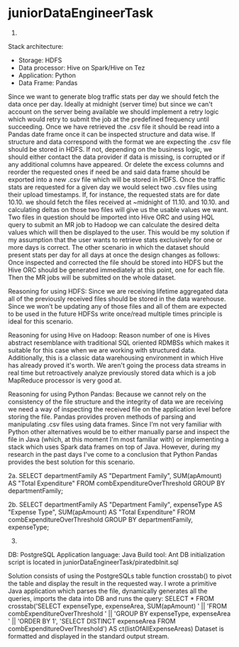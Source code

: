 # juniorDataEngineerTask

1.
Stack architecture:
- Storage: HDFS
- Data processor: Hive on Spark/Hive on Tez
- Application: Python
- Data Frame: Pandas

Since we want to generate blog traffic stats per day we should fetch the data once per day. Ideally at midnight (server time) but since we can't account on the server being available we should implement a retry logic which would retry to submit the job at the predefined frequency until succeeding. Once we have retrieved the .csv file it should be read into a Pandas date frame
once it can be inspected structure and data wise. If structure and data correspond with the format we are expecting the .csv file should be stored in HDFS. If not, depending on the business logic, we should either contact the data provider if data is missing, is corrupted or if any additional columns have appeared. Or delete the excess columns and reorder the requested ones if need be and said data frame should be exported into a new .csv file which will be stored in HDFS. Once the traffic stats are requested for a given day we would select two .csv files using their upload timestamps. If, for instance, the requested stats are for date 10.10. we should fetch the files received at ~midnight of 11.10. and 10.10. and calculating deltas on those two files will give us the usable values we want. Two files in question should be imported into Hive ORC and using HQL query to submit an MR job to Hadoop we can calculate the desired delta values which will then be displayed to the user. This would be my solution if my assumption that the user wants to retrieve stats exclusively for one or more days is correct. The other scenario in which the dataset should present stats per day for all days at once the design changes as follows: Once inspected and corrected the file should be stored into HDFS but the Hive ORC should be generated immediately at this point, one for each file. Then the MR jobs will be submitted on the whole dataset.


Reasoning for using HDFS: Since we are receiving lifetime aggregated data all of the previously received files should be stored in the data warehouse. Since we won't be updating any of those files and all of them are expected to be used in the future HDFSs write once/read multiple times principle is ideal for this scenario.

Reasoning for using Hive on Hadoop: Reason number of one is Hives abstract resemblance with traditional SQL oriented RDMBSs which makes it suitable for this case when we are working with structured data. Additionally, this is a classic data warehousing environment in which Hive has already proved it's worth. We aren't going the process data streams in real time but retroactively analyze previously stored data which is a job MapReduce processor is very good at.

Reasoning for using Python Pandas: Because we cannot rely on the consistency of the file structure and the integrity of data we are receiving we need a way of inspecting the received file on the application level before storing the file. Pandas provides proven methods of parsing and manipulating .csv files using data frames. Since I'm not very familiar with Python other alternatives would be to either manually parse and inspect the file in Java (which, at this moment I'm most familiar with) or implementing a stack which uses Spark data frames on top of Java. However, during my research in the past days I've come to a conclusion that Python Pandas provides the best solution for this scenario.


2a.
SELECT departmentFamily AS "Department Family", SUM(apAmount) AS "Total Expenditure"
FROM combExpenditureOverThreshold
GROUP BY departmentFamily;

2b.
SELECT departmentFamily AS "Department Family", expenseType AS "Expense Type", SUM(apAmount) AS "Total Expenditure"
FROM combExpenditureOverThreshold
GROUP BY departmentFamily, expenseType;

3.
DB: PostgreSQL
Application language: Java
Build tool: Ant
DB initialization script is located in juniorDataEngineerTask/piratedbInit.sql

Solution consists of using the PostgreSQLs table function crosstab() to pivot the table and display the result in the requested way. I wrote a primitive Java application which parses the file, dynamically generates all the queries, imports the data into DB 
and runs the query:
SELECT * FROM crosstab('SELECT expenseType, expenseArea, SUM(apAmount) ' ||
                       'FROM combExpenditureOverThreshold ' ||
                       'GROUP BY expenseType, expenseArea ' ||
                       'ORDER BY 1', 'SELECT DISTINCT expenseArea FROM combExpenditureOverThreshold') 
                       AS ct(listOfAllExpenseAreas)
 Dataset is formatted and displayed in the standard output stream.
